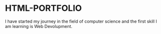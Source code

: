 # HTML-PORTFOLIO
I have started my journey in the field of computer science and the first skill I am learning is Web Devolupment.
